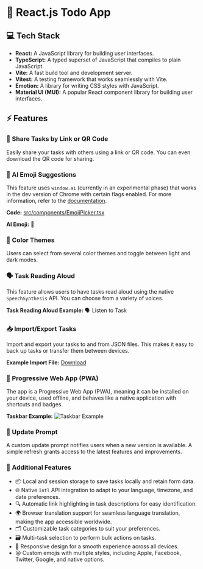 <head>
<meta charset="UTF-8">
<meta name="viewport" content="width=device-width, initial-scale=1.0">
<meta http-equiv="X-UA-Compatible" content="ie=edge">
<title>React.js Todo App</title>
</head>

<body>
<h1>📝 React.js Todo App</h1>
<h2>💻 Tech Stack</h2>
<ul>
    <li><strong>React:</strong> A JavaScript library for building user interfaces.</li>
    <li><strong>TypeScript:</strong> A typed superset of JavaScript that compiles to plain JavaScript.</li>
    <li><strong>Vite:</strong> A fast build tool and development server.</li>
    <li><strong>Vitest:</strong> A testing framework that works seamlessly with Vite.</li>
    <li><strong>Emotion:</strong> A library for writing CSS styles with JavaScript.</li>
    <li><strong>Material UI (MUI):</strong> A popular React component library for building user interfaces.</li>
</ul>

<h2>⚡ Features</h2>
<h3>🔗 Share Tasks by Link or QR Code</h3>
<p>Easily share your tasks with others using a link or QR code. You can even download the QR code for sharing.</p>

<h3>🤖 AI Emoji Suggestions</h3>
<p>This feature uses <code>window.ai</code> (currently in an experimental phase) that works in the dev version of Chrome with certain flags enabled. For more information, refer to the <a href="#">documentation</a>.</p>
<p><strong>Code:</strong> <a href="#">src/components/EmojiPicker.tsx</a></p>
<p><strong>AI Emoji:</strong> <span>🤖</span></p>

<h3>🎨 Color Themes</h3>
<p>Users can select from several color themes and toggle between light and dark modes.</p>

<h3>🗣️ Task Reading Aloud</h3>
<p>This feature allows users to have tasks read aloud using the native <code>SpeechSynthesis</code> API. You can choose from a variety of voices.</p>
<p><strong>Task Reading Aloud Example:</strong> <span>🗣️ Listen to Task</span></p>

<h3>📥 Import/Export Tasks</h3>
<p>Import and export your tasks to and from JSON files. This makes it easy to back up tasks or transfer them between devices.</p>
<p><strong>Example Import File:</strong> <a href="#">Download</a></p>

<h3>📴 Progressive Web App (PWA)</h3>
<p>The app is a Progressive Web App (PWA), meaning it can be installed on your device, used offline, and behaves like a native application with shortcuts and badges.</p>
<p><strong>Taskbar Example:</strong> <img src="taskbar.png" alt="Taskbar Example" /></p>

<h3>🔄 Update Prompt</h3>
<p>A custom update prompt notifies users when a new version is available. A simple refresh grants access to the latest features and improvements.</p>

<h3>🔎 Additional Features</h3>
<ul>
    <li>📦 Local and session storage to save tasks locally and retain form data.</li>
    <li>🌐 Native <code>Intl</code> API integration to adapt to your language, timezone, and date preferences.</li>
    <li>🔍 Automatic link highlighting in task descriptions for easy identification.</li>
    <li>🌍 Browser translation support for seamless language translation, making the app accessible worldwide.</li>
    <li>🗂️ Customizable task categories to suit your preferences.</li>
    <li>🗃️ Multi-task selection to perform bulk actions on tasks.</li>
    <li>📱 Responsive design for a smooth experience across all devices.</li>
    <li>😜 Custom emojis with multiple styles, including Apple, Facebook, Twitter, Google, and native options.</li>
</ul>
